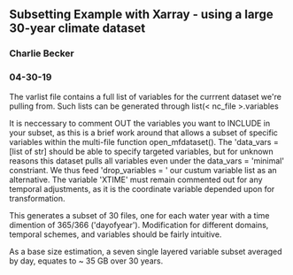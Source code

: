## Subsetting Example with Xarray - using a large 30-year climate dataset
### Charlie Becker
### 04-30-19

The varlist file contains a full list of variables for the currrent dataset we're pulling from.  Such lists can be generated through list(< nc_file >.variables

It is neccessary to comment OUT the variables you want to INCLUDE in your subset, as this is a brief work around that allows a subset of specific variables within the multi-file function open_mfdataset().  The 'data_vars = [list of str] should be able to specify targeted variables, but for unknown reasons this dataset pulls all variables even under the data_vars = 'minimal' constriant. We thus feed 'drop_variables = ' our custum variable list as an alternative. The variable 'XTIME' must remain commented out for any temporal adjustments, as it is the coordinate variable depended upon for transformation.

This generates a subset of 30 files, one for each water year with a time dimention of 365/366 ('dayofyear').  Modification for different domains, temporal schemes, and variables should be fairly intuitive. 

As a base size estimation, a seven single layered variable subset averaged by day, equates to ~ 35 GB over 30 years.  


